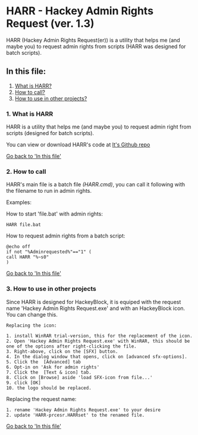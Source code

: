 # HARR - Hackey Admin Rights Request (ver. 1.3)
HARR (Hackey Admin Rights Request(er)) is a utility that helps me (and maybe you) to request admin rights from scripts (HARR was designed for batch scripts).


## In this file:
1. [What is HARR?](https://github.com/Marnix0810/HARR/blob/master/README.md#1-what-is-harr)
2. [How to call?](https://github.com/Marnix0810/HARR/blob/master/README.md#2-how-to-call)
3. [How to use in other projects?](https://github.com/Marnix0810/HARR/blob/master/README.md#3-how-to-use-in-other-projects)


###  1. What is HARR

HARR is a utility that helps me (and maybe you) to request admin right from scripts (designed for batch scripts).

You can view or download HARR's code at [It's Github repo](https://github.com/Marnix0810/HARR)

[Go back to 'In this file'](https://github.com/Marnix0810/HARR/blob/master/README.md#in-this-file)
###  2. How to call

HARR's main file is a batch file _(HARR.cmd)_, you can call it following with the filename to run in admin rights.

Examples:

How to start 'file.bat' with admin rights:

`HARR file.bat`

How to request admin rights from a batch script:

```
@echo off
if not "%Adminrequested%"=="1" (
call HARR "%~s0"
)
```

[Go back to 'In this file'](https://github.com/Marnix0810/HARR/blob/master/README.md#in-this-file)
###  3. How to use in other projects

Since HARR is designed for HackeyBlock, it is equiped with the request name 'Hackey Admin Rights Request.exe' and with an HackeyBlock icon. You can change this.

	Replacing the icon:

    1. install WinRAR trial-version, this for the replacement of the icon.
    2. Open 'Hackey Admin Rights Request.exe' with WinRAR, this should be one of the options after right-clicking the file.
    3. Right-above, click on the [SFX] button.
    4. In the dialog window that opens, click on [advanced sfx-options].
    5. Click the  [Advanced] tab
    6. Opt-in on 'Ask for admin rights'
    7. Click the  [Text & icon] tab.
    8. Click on [Browse] aside 'load SFX-icon from file...'
    9. click [OK]
    10. the logo should be replaced.

Replacing the request name:

    1. rename 'Hackey Admin Rights Request.exe' to your desire
    2. update 'HARR-prcesr.HARRset' to the renamed file.


[Go back to 'In this file'](https://github.com/Marnix0810/HARR/blob/master/README.md#in-this-file)
